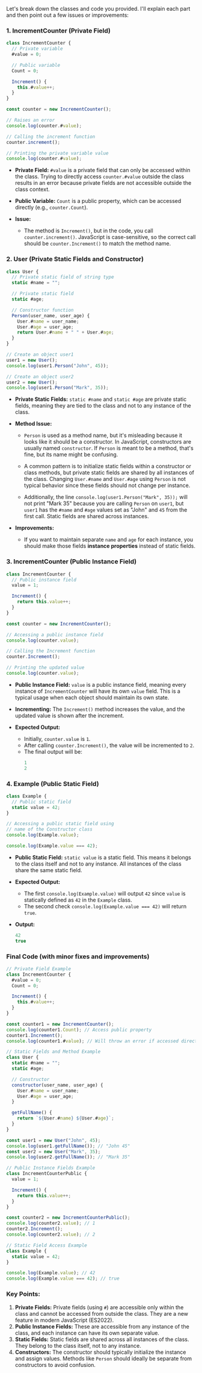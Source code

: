 Let's break down the classes and code you provided. I'll explain each part and then point out a few issues or improvements:

### 1. **IncrementCounter (Private Field)**
```javascript
class IncrementCounter {
  // Private variable
  #value = 0;

  // Public variable
  Count = 0;

  Increment() {
    this.#value++;
  }
}

const counter = new IncrementCounter();

// Raises an error
console.log(counter.#value);

// Calling the increment function
counter.increment();

// Printing the private variable value
console.log(counter.#value);
```

- **Private Field:** `#value` is a private field that can only be accessed within the class. Trying to directly access `counter.#value` outside the class results in an error because private fields are not accessible outside the class context.
  
- **Public Variable:** `Count` is a public property, which can be accessed directly (e.g., `counter.Count`).

- **Issue:**
  - The method is `Increment()`, but in the code, you call `counter.increment()`. JavaScript is case-sensitive, so the correct call should be `counter.Increment()` to match the method name.

### 2. **User (Private Static Fields and Constructor)**

```javascript
class User {
  // Private static field of string type
  static #name = "";

  // Private static field
  static #age;

  // Constructor function
  Person(user_name, user_age) {
    User.#name = user_name;
    User.#age = user_age;
    return User.#name + " " + User.#age;
  }
}

// Create an object user1
user1 = new User();
console.log(user1.Person("John", 45));

// Create an object user2
user2 = new User();
console.log(user1.Person("Mark", 35));
```

- **Private Static Fields:** `static #name` and `static #age` are private static fields, meaning they are tied to the class and not to any instance of the class.
  
- **Method Issue:** 
  - `Person` is used as a method name, but it's misleading because it looks like it should be a constructor. In JavaScript, constructors are usually named `constructor`. If `Person` is meant to be a method, that's fine, but its name might be confusing.
  
  - A common pattern is to initialize static fields within a constructor or class methods, but private static fields are shared by all instances of the class. Changing `User.#name` and `User.#age` using `Person` is not typical behavior since these fields should not change per instance.
  
  - Additionally, the line `console.log(user1.Person("Mark", 35));` will not print "Mark 35" because you are calling `Person` on `user1`, but `user1` has the `#name` and `#age` values set as "John" and `45` from the first call. Static fields are shared across instances.

- **Improvements:**
  - If you want to maintain separate `name` and `age` for each instance, you should make those fields **instance properties** instead of static fields.

### 3. **IncrementCounter (Public Instance Field)**

```javascript
class IncrementCounter {
  // Public instance field
  value = 1;

  Increment() {
    return this.value++;
  }
}

const counter = new IncrementCounter();

// Accessing a public instance field
console.log(counter.value);

// Calling the Increment function
counter.Increment();

// Printing the updated value
console.log(counter.value);
```

- **Public Instance Field:** `value` is a public instance field, meaning every instance of `IncrementCounter` will have its own `value` field. This is a typical usage when each object should maintain its own state.

- **Incrementing:** The `Increment()` method increases the value, and the updated value is shown after the increment.

- **Expected Output:**
  - Initially, `counter.value` is `1`.
  - After calling `counter.Increment()`, the value will be incremented to `2`.
  - The final output will be:
    ```javascript
    1
    2
    ```

### 4. **Example (Public Static Field)**

```javascript
class Example {
  // Public static field
  static value = 42;
}

// Accessing a public static field using
// name of the Constructor class
console.log(Example.value);

console.log(Example.value === 42);
```

- **Public Static Field:** `static value` is a static field. This means it belongs to the class itself and not to any instance. All instances of the class share the same static field.

- **Expected Output:**
  - The first `console.log(Example.value)` will output `42` since `value` is statically defined as `42` in the `Example` class.
  - The second check `console.log(Example.value === 42)` will return `true`.

- **Output:**
  ```javascript
  42
  true
  ```

### Final Code (with minor fixes and improvements)

```javascript
// Private Field Example
class IncrementCounter {
  #value = 0;
  Count = 0;

  Increment() {
    this.#value++;
  }
}

const counter1 = new IncrementCounter();
console.log(counter1.Count); // Access public property
counter1.Increment();
console.log(counter1.#value); // Will throw an error if accessed directly

// Static Fields and Method Example
class User {
  static #name = "";
  static #age;

  // Constructor
  constructor(user_name, user_age) {
    User.#name = user_name;
    User.#age = user_age;
  }

  getFullName() {
    return `${User.#name} ${User.#age}`;
  }
}

const user1 = new User("John", 45);
console.log(user1.getFullName()); // "John 45"
const user2 = new User("Mark", 35);
console.log(user2.getFullName()); // "Mark 35"

// Public Instance Fields Example
class IncrementCounterPublic {
  value = 1;

  Increment() {
    return this.value++;
  }
}

const counter2 = new IncrementCounterPublic();
console.log(counter2.value); // 1
counter2.Increment();
console.log(counter2.value); // 2

// Static Field Access Example
class Example {
  static value = 42;
}

console.log(Example.value); // 42
console.log(Example.value === 42); // true
```

### Key Points:
1. **Private Fields:** Private fields (using `#`) are accessible only within the class and cannot be accessed from outside the class. They are a new feature in modern JavaScript (ES2022).
2. **Public Instance Fields:** These are accessible from any instance of the class, and each instance can have its own separate value.
3. **Static Fields:** Static fields are shared across all instances of the class. They belong to the class itself, not to any instance.
4. **Constructors:** The constructor should typically initialize the instance and assign values. Methods like `Person` should ideally be separate from constructors to avoid confusion.